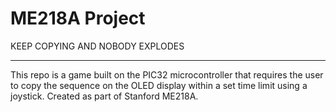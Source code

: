 # ME218A Project 

KEEP COPYING AND NOBODY EXPLODES

---------------------------------------------------------------------------------------------------------

This repo is a game built on the PIC32 microcontroller that requires the user to copy the sequence on
the OLED display within a set time limit using a joystick. Created as part of Stanford ME218A.
 
